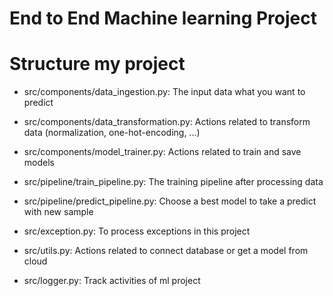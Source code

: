 # End to End Machine learning Project

# Structure my project

+ src/components/data_ingestion.py: The input data what you want to predict
+ src/components/data_transformation.py: Actions related to transform data (normalization, one-hot-encoding, ...)
+ src/components/model_trainer.py: Actions related to train and save models

+ src/pipeline/train_pipeline.py: The training pipeline after processing data
+ src/pipeline/predict_pipeline.py: Choose a best model to take a predict with new sample

+ src/exception.py: To process exceptions in this project
+ src/utils.py: Actions related to connect database or get a model from cloud
+ src/logger.py: Track activities of ml project
